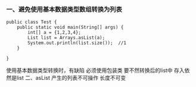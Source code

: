 ### 一、避免使用基本数据类型数组转换为列表
~~~
public class Test {
    public static void main(String[] args) {
        int[] a = {1,2,3,4};
        List list = Arrays.asList(a);
        System.out.println(list.size());  //1
    }

}
~~~
   使用基本数据类型转换时，有缺陷  必须使用包装类 要不然转换后的list中
   存入依然是list
  二、asList 产生的列表不可操作
  长度不可变